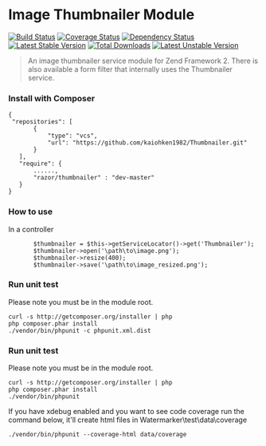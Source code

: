 Image Thumbnailer Module
========================

[![Build Status](https://travis-ci.org/kaiohken1982/Thumbnailer.png)](https://travis-ci.org/kaiohken1982/Thumbnailer)
[![Coverage Status](https://coveralls.io/repos/kaiohken1982/Thumbnailer/badge.png)](https://coveralls.io/r/kaiohken1982/Thumbnailer)
[![Dependency Status](https://www.versioneye.com/user/projects/52b17633ec1375723700004e/badge.png)](https://www.versioneye.com/user/projects/52b17633ec1375723700004e)
[![Latest Stable Version](https://poser.pugx.org/razor/thumbnailer/v/stable.png)](https://packagist.org/packages/razor/thumbnailer)
[![Total Downloads](https://poser.pugx.org/razor/thumbnailer/downloads.png)](https://packagist.org/packages/razor/thumbnailer)
[![Latest Unstable Version](https://poser.pugx.org/razor/thumbnailer/v/unstable.png)](https://packagist.org/packages/razor/thumbnailer)

> An image thumbnailer service module for Zend Framework 2.
> There is also available a form filter that internally uses the Thumbnailer service.

### Install with Composer
 ```
{
  "repositories": [
        {
            "type": "vcs",
            "url": "https://github.com/kaiohken1982/Thumbnailer.git"
        }
    ],
    "require": {
        ......,
        "razor/thumbnailer" : "dev-master"
    }
}
 ```

### How to use

In a controller

 ```
		$thumbnailer = $this->getServiceLocator()->get('Thumbnailer');
		$thumbnailer->open('\path\to\image.png');
		$thumbnailer->resize(400);
		$thumbnailer->save('\path\to\image_resized.png');
 ```
 
### Run unit test
 
Please note you must be in the module root.

```
curl -s http://getcomposer.org/installer | php
php composer.phar install
./vendor/bin/phpunit -c phpunit.xml.dist
```

### Run unit test
 
Please note you must be in the module root.

```
curl -s http://getcomposer.org/installer | php
php composer.phar install
./vendor/bin/phpunit 
```

If you have xdebug enabled and you want to see code coverage 
run the command below, it'll create html files in 
Watermarker\test\data\coverage

```
./vendor/bin/phpunit --coverage-html data/coverage
```
